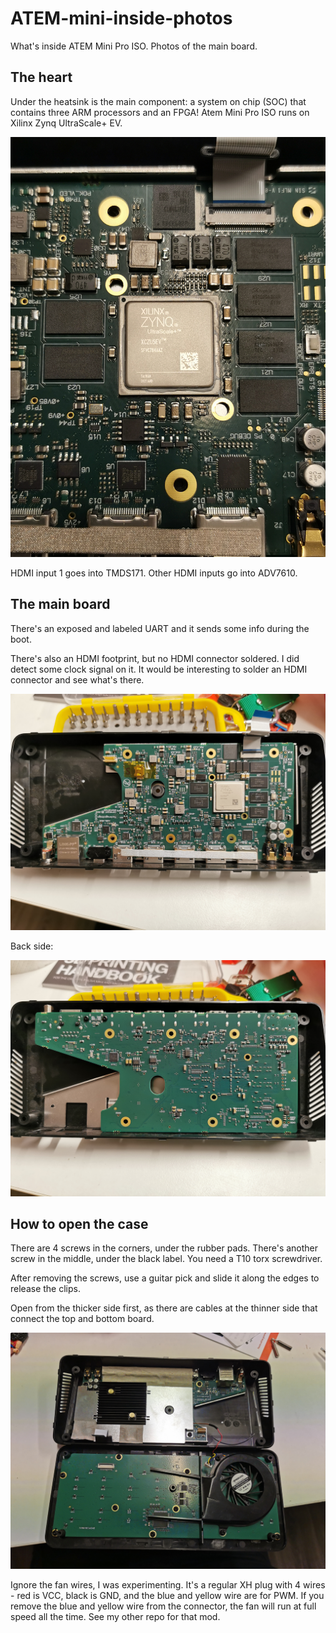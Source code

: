 # ATEM-mini-inside-photos
What's inside ATEM Mini Pro ISO. Photos of the main board.

## The heart
Under the heatsink is the main component: a system on chip (SOC) that contains three ARM processors and an FPGA! Atem Mini Pro ISO runs on Xilinx Zynq UltraScale+ EV.

![](photos/IMG_20231229_195931.jpg)

HDMI input 1 goes into TMDS171.
Other HDMI inputs go into ADV7610.

## The main board

There's an exposed and labeled UART and it sends some info during the boot.

There's also an HDMI footprint, but no HDMI connector soldered. I did detect some clock signal on it. It would be interesting to solder an HDMI connector and see what's there.

![](photos/IMG_20231229_200541.jpg)

Back side:

![](photos/IMG_20231229_200512.jpg)


## How to open the case

There are 4 screws in the corners, under the rubber pads. There's another screw in the middle, under the black label. You need a T10 torx screwdriver.

After removing the screws, use a guitar pick and slide it along the edges to release the clips.

Open from the thicker side first, as there are cables at the thinner side that connect the top and bottom board.

![](photos/IMG_20231229_211730.jpg)

Ignore the fan wires, I was experimenting. It's a regular XH plug with 4 wires - red is VCC, black is GND, and the blue and yellow wire are for PWM. If you remove the blue and yellow wire from the connector, the fan will run at full speed all the time. See my other repo for that mod.

